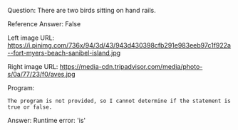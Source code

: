 Question: There are two birds sitting on hand rails.

Reference Answer: False

Left image URL: https://i.pinimg.com/736x/94/3d/43/943d430398cfb291e983eeb97c1f922a--fort-myers-beach-sanibel-island.jpg

Right image URL: https://media-cdn.tripadvisor.com/media/photo-s/0a/77/23/f0/aves.jpg

Program:

```
The program is not provided, so I cannot determine if the statement is true or false.
```
Answer: Runtime error: 'is'

